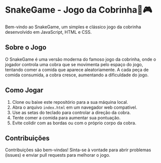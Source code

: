 # SnakeGame - Jogo da Cobrinha🐍🎮

Bem-vindo ao SnakeGame, um simples e clássico jogo da cobrinha desenvolvido em JavaScript, HTML e CSS.

## Sobre o Jogo

O SnakeGame é uma versão moderna do famoso jogo da cobrinha, onde o jogador controla uma cobra que se movimenta pelo espaço do jogo, tentando comer a comida que aparece aleatoriamente. A cada peça de comida consumida, a cobra cresce, aumentando a dificuldade do jogo.

## Como Jogar

1. Clone ou baixe este repositório para a sua máquina local.
2. Abra o arquivo `index.html` em um navegador web compatível.
3. Use as setas do teclado para controlar a direção da cobra.
4. Tente comer a comida para aumentar sua pontuação.
5. Evite colidir com as bordas ou com o próprio corpo da cobra.

## Contribuições

Contribuições são bem-vindas! Sinta-se à vontade para abrir problemas (issues) e enviar pull requests para melhorar o jogo.

